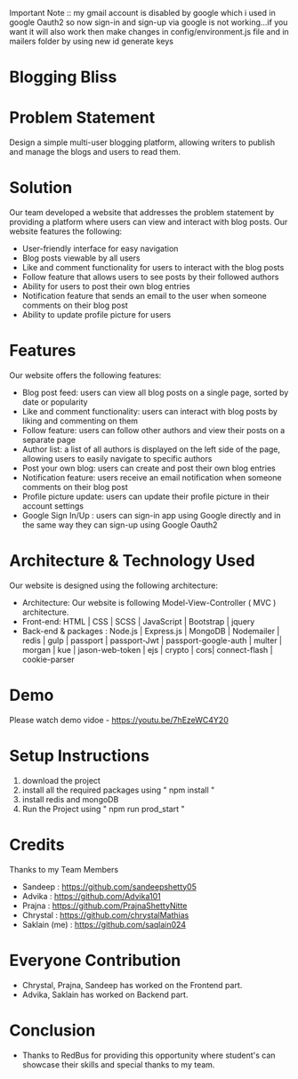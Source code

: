 Important Note ::  my gmail account is disabled by google which i used in google Oauth2 so now sign-in and sign-up via google is not working...if you want it will also work then make changes in config/environment.js file and in mailers folder  by using new id generate keys


# Blogging Bliss 
 

# Problem Statement
Design a simple multi-user blogging platform, allowing writers to publish and manage the blogs and users to read them.

# Solution
Our team developed a website that addresses the problem statement by providing a platform where users can view and interact with blog posts. Our website features the following:

- User-friendly interface for easy navigation
- Blog posts viewable by all users
- Like and comment functionality for users to interact with the blog posts
- Follow feature that allows users to see posts by their followed authors
- Ability for users to post their own blog entries
- Notification feature that sends an email to the user when someone comments on their blog post
- Ability to update profile picture for users

# Features
Our website  offers the following features:

- Blog post feed: users can view all blog posts on a single page, sorted by date or popularity
- Like and comment functionality: users can interact with blog posts by liking and commenting on them
- Follow feature: users can follow other authors and view their posts on a separate page
- Author list: a list of all authors is displayed on the left side of the page, allowing users to easily navigate to specific authors
- Post your own blog: users can create and post their own blog entries
- Notification feature: users receive an email notification when someone comments on their blog post
- Profile picture update: users can update their profile picture in their account settings
- Google Sign In/Up : users can sign-in app using Google directly and in the same way they can sign-up using Google Oauth2  

# Architecture & Technology Used
Our website is designed using the following architecture:
- Architecture: Our website is following Model-View-Controller ( MVC ) architecture.
- Front-end: HTML | CSS | SCSS | JavaScript | Bootstrap | jquery
- Back-end & packages : Node.js | Express.js | MongoDB | Nodemailer | redis | gulp | passport | passport-Jwt | passport-google-auth | multer | morgan | kue | jason-web-token | ejs | crypto | cors| connect-flash | cookie-parser


# Demo
 Please watch demo vidoe -  https://youtu.be/7hEzeWC4Y20

# Setup Instructions
 1) download the project
 2) install all the required packages using " npm install "
 3) install redis and mongoDB
 4) Run the Project using   " npm run prod_start " 

# Credits
Thanks to my Team Members
- Sandeep : https://github.com/sandeepshetty05
- Advika : https://github.com/Advika101
- Prajna : https://github.com/PrajnaShettyNitte
- Chrystal : https://github.com/chrystalMathias
- Saklain (me) : https://github.com/saqlain024

# Everyone Contribution
- Chrystal, Prajna, Sandeep has worked on the Frontend part.
- Advika, Saklain has worked on Backend part.


# Conclusion
- Thanks to RedBus for providing this opportunity where student's can showcase their skills and special thanks to my team.

